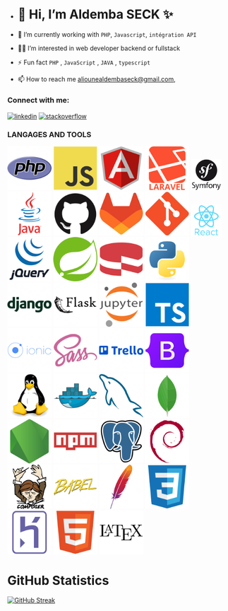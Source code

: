 - <h1>👋 Hi, I’m Aldemba SECK ✨ </h1>
<!-- <a href="https://sonatel.sn/orange-finances-mobiles-senegal-et-baobab-senegal-institution-de-microfinances-innovent-et-proposent-du-credit-et-de-lepargne-par-orange-money/">
<img src="imgs/ofms.jpeg" align="center" width="40"></a> -->

- 🔭 I’m currently working with `PHP`, `Javascript`, `intégration API`

- 👀💞️ I’m interested in  web developer backend or fullstack

<!-- 👨‍💻 my profile [khadimniass.me](https://khadimniass.me#projet) -->

- ⚡ Fun fact `PHP` , `JavaScript` , `JAVA` , `typescript`

- 📫 How to reach me 
 [aliounealdembaseck@gmail.com](mailto:aliounealdembaseck@gmail.com), 
 

<!-- - 📞 🇸🇳 -->


<h3 align="left">Connect with me:</h3>
<p align="left">
<a href="https://www.linkedin.com/in/alioune-a-seck-896910223/" target="blank"><img align="center" src="https://raw.githubusercontent.com/rahuldkjain/github-profile-readme-generator/master/src/images/icons/Social/linked-in-alt.svg" alt="linkedin" height="30" width="40"/></a>
<!-- <a href="https://wa.me/+221772245684" target="blank"><img align="center" src="https://raw.githubusercontent.com/rahuldkjain/github-profile-readme-generator/master/src/images/icons/Social/whatsapp.svg" alt="whatsapp" height="30" width="40"/></a> -->
<a href="https://stackoverflow.com/users/17654152/seck" target="blank"><img align="center" src="https://raw.githubusercontent.com/rahuldkjain/github-profile-readme-generator/master/src/images/icons/Social/stack-overflow.svg" alt="stackoverflow" height="30" width="40" /></a>
<!--<a href="https://codepen.io/khadimniass" target="blank"><img align="center" src="https://raw.githubusercontent.com/rahuldkjain/github-profile-readme-generator/master/src/images/icons/Social/codepen.svg" alt="codepen" height="30" width="40" /></a>-->

<!-- <a href="https://www.facebook.com/khadim.niass.3" target="blank"><img align="center" src="https://raw.githubusercontent.com/rahuldkjain/github-profile-readme-generator/master/src/images/icons/Social/facebook.svg" alt="khadimniass" height="30" width="40" /></a>
<a href="https://instagram.com/" target="blank"><img align="center" src="https://raw.githubusercontent.com/rahuldkjain/github-profile-readme-generator/master/src/images/icons/Social/instagram.svg" alt="khadimniass" height="30" width="40" /></a> -->

</p>
<!--<p align = "left"> 
<img src="imgs/langages.png" alt="aldemba" height="100" width="130"/>
<img src="imgs/flowers.png" alt="aldemba" height="100" width="130"/>
<img src="imgs/wrapped_liked.png" alt="aldemba" height="100" width="130"/>
<img src="imgs/wrapped_all.png" alt="aldemba" height="100" width="130"/>
</p>-->
<h3>LANGAGES AND TOOLS</h3>
<!-- site pour tous les icones -->
<!-- https://github.com/devicons/devicon/tree/master/icons -->
<div align="left">
<img style="width:100px; height:3%" src="https://raw.githubusercontent.com/devicons/devicon/master/icons/php/php-original.svg" alt="php" />
<img style="width:100px; height:3%" src="https://raw.githubusercontent.com/devicons/devicon/master/icons/javascript/javascript-original.svg" alt="javascript" tittle="javascript"/>
<img style="width:100px;" src="https://raw.githubusercontent.com/devicons/devicon/master/icons/angularjs/angularjs-original.svg" alt="angularjs" tille="angularjs"/>
<img style="width:100px; height:3%" src="https://raw.githubusercontent.com/devicons/devicon/master/icons/laravel/laravel-plain-wordmark.svg" alt="laravel" tittle="laravel"/>
<img style="width:70px;"  src="https://raw.githubusercontent.com/devicons/devicon/master/icons/symfony/symfony-original-wordmark.svg" alt="symfony" tittle="symfony" />
<img style="width:100px; height:3%" src="https://raw.githubusercontent.com/devicons/devicon/master/icons/java/java-original-wordmark.svg" alt="java" tittle="java"/>
<img style="width:100px; height:3%" src="https://raw.githubusercontent.com/devicons/devicon/master/icons/github/github-original.svg" alt="github" tittle="github"/>
<img style="width:100px; height:3%" src="https://raw.githubusercontent.com/devicons/devicon/master/icons/gitlab/gitlab-original.svg" alt="gitlab" tittle="gitlab"/>
<img style="width:100px; height:3%" src="https://raw.githubusercontent.com/devicons/devicon/master/icons/git/git-original.svg" alt="git" tittle="git"/>
<img style="width:70px;" src="https://raw.githubusercontent.com/devicons/devicon/master/icons/react/react-original-wordmark.svg" alt="react" tittle="react"/>
<img style="width:100px; height:3%" src="https://raw.githubusercontent.com/devicons/devicon/master/icons/jquery/jquery-original-wordmark.svg" alt="jquery" tittle="jquery"/>
<img style="width:100px; height:3%" src="https://raw.githubusercontent.com/devicons/devicon/master/icons/spring/spring-original.svg" alt="spring" tittle="spring"/>
<img style="width:100px; height:3%" src="https://raw.githubusercontent.com/devicons/devicon/master/icons/cakephp/cakephp-original.svg" alt="cakephp" tittle="cakephp"/>
<img style="width:100px; height:3%" src="https://raw.githubusercontent.com/devicons/devicon/master/icons/python/python-original.svg" alt="python" tittle="python"/>
<img style="width:100px; height:3%" src="https://raw.githubusercontent.com/devicons/devicon/master/icons/django/django-plain-wordmark.svg" alt="django" tittle="django"/>
<img style="width:100px; height:3%" src="https://raw.githubusercontent.com/devicons/devicon/master/icons/flask/flask-original-wordmark.svg" alt="flask" tittle="flask"/>
<img style="width:100px; height:3%" src="https://raw.githubusercontent.com/devicons/devicon/master/icons/jupyter/jupyter-original-wordmark.svg" alt="jupyter" tittle="jupyter"/>
<img style="width:100px; height:3%" src="https://raw.githubusercontent.com/devicons/devicon/master/icons/typescript/typescript-plain.svg" alt="typescript" tittle="typescript"/>
<img style="width:100px; height:3%" src="https://raw.githubusercontent.com/devicons/devicon/master/icons/ionic/ionic-original-wordmark.svg" alt="ionic" tittle="ionic"/>
<img style="width:100px; height:3%" src="https://raw.githubusercontent.com/devicons/devicon/master/icons/sass/sass-original.svg" alt="sass" tittle="sass"/>
<img style="width:100px; height:3%" src="https://raw.githubusercontent.com/devicons/devicon/master/icons/trello/trello-plain-wordmark.svg" alt="sass" tittle="sass"/>
<img style="width:100px; height:3%" src="https://raw.githubusercontent.com/devicons/devicon/master/icons/bootstrap/bootstrap-original.svg" alt="sass" tittle="sass"/>
<img style="width:100px; height:3%" src="https://raw.githubusercontent.com/devicons/devicon/master/icons/linux/linux-original.svg" alt="linux" tittle="linux"/>
<img style="width:100px; height:3%" src="https://raw.githubusercontent.com/devicons/devicon/master/icons/docker/docker-original.svg" alt="linux" tittle="linux"/>
<img style="width:100px; height:3%" src="https://raw.githubusercontent.com/devicons/devicon/master/icons/mysql/mysql-original.svg" alt ="mySql" tittle="mySql"/>
<img style="width:100px; height:3%" src="https://raw.githubusercontent.com/devicons/devicon/master/icons/mongodb/mongodb-original.svg" alt="mongodb" tittle="mongodb"/>
<img style="width:100px; height:3%" src="https://raw.githubusercontent.com/devicons/devicon/master/icons/nodejs/nodejs-original.svg" alt="nodeJs" tittle="nodeJS"/>
<img style="width:100px; height:3%" src="https://raw.githubusercontent.com/devicons/devicon/master/icons/npm/npm-original-wordmark.svg" alt="npm" tittle="npm"/>
<img style="width:100px; height:3%" src="https://raw.githubusercontent.com/devicons/devicon/master/icons/postgresql/postgresql-original.svg" alt="postgres" tittle="postgres"/>
<img style="width:100px; height:3%" src="https://raw.githubusercontent.com/devicons/devicon/master/icons/debian/debian-original.svg" alt="debian" tittle="debian"/>
<img style="width:100px; height:3%" src="https://raw.githubusercontent.com/devicons/devicon/master/icons/composer/composer-original.svg" alt="composer" tittle="composer"/>
<img style="width:100px; height:3%" src="https://raw.githubusercontent.com/devicons/devicon/master/icons/babel/babel-original.svg" alt="babel" tittle="babel"/>
<img style="width:100px; height:3%" src="https://raw.githubusercontent.com/devicons/devicon/master/icons/apache/apache-original.svg" alt="apache" tittle="apache"/>
<img style="width:100px; height:3%" src="https://raw.githubusercontent.com/devicons/devicon/master/icons/css3/css3-original.svg" alt="css3" tittle="css3"/>
<img style="width:100px; height:3%" src="https://raw.githubusercontent.com/devicons/devicon/master/icons/heroku/heroku-original.svg" alt="heroku" tittle="heroku"/>
<img style="width:100px; height:3%" src="https://raw.githubusercontent.com/devicons/devicon/master/icons/html5/html5-original.svg" alt="html5" tittle="html5"/>
<img style="width:100px; height:3%" src="https://raw.githubusercontent.com/devicons/devicon/master/icons/latex/latex-original.svg" alt="latex" tittle="latex"/>
</div>

<!-- <svg style="max-width:10%" xmlns="http://www.w3.org/2000/svg" viewBox="0 0 128 128"><path fill="#F34F29" d="M124.737 58.378L69.621 3.264c-3.172-3.174-8.32-3.174-11.497 0L46.68 14.71l14.518 14.518c3.375-1.139 7.243-.375 9.932 2.314 2.703 2.706 3.461 6.607 2.294 9.993l13.992 13.993c3.385-1.167 7.292-.413 9.994 2.295 3.78 3.777 3.78 9.9 0 13.679a9.673 9.673 0 01-13.683 0 9.677 9.677 0 01-2.105-10.521L68.574 47.933l-.002 34.341a9.708 9.708 0 012.559 1.828c3.778 3.777 3.778 9.898 0 13.683-3.779 3.777-9.904 3.777-13.679 0-3.778-3.784-3.778-9.905 0-13.683a9.65 9.65 0 013.167-2.11V47.333a9.581 9.581 0 01-3.167-2.111c-2.862-2.86-3.551-7.06-2.083-10.576L41.056 20.333 3.264 58.123a8.133 8.133 0 000 11.5l55.117 55.114c3.174 3.174 8.32 3.174 11.499 0l54.858-54.858a8.135 8.135 0 00-.001-11.501z"/></svg> -->
<!-- ## Quelques stats

 ![Contributions GitHub](https://github-readme-stats.vercel.app/api?username=aldemba&custom_title=Contributions%20GitHub&show_icons=true&locale=fr&count_private=true&hide=stars,issues&bg_color=0d1117&hide_border=true&icon_color=52BFEA&text_color=FFF&title_color=52BFEA)

 [![GitHub Streak](https://github-readme-streak-stats.herokuapp.com?user=aldemba&hide_border=true&locale=fr&background=0d1117&ring=52BFEA&stroke=52BFEA&fire=52BFEA&sideNums=FFFFFF&currStreakLabel=FFFFFF&sideLabels=FFFFFF&dates=FFFFFF&currStreakNum=FFFFFF)](https://https//github.com/aldemba) -->
 <!-- <img height="137px" src="https://github-readme-stats.vercel.app/api?username=aldemba&hide_title=true&hide_border=true&show_icons=true&include_all_commits=true&count_private=true&line_height=21&text_color=000&icon_color=000&bg_color=0,ea6161,ffc64d,fffc4d,52fa5a&theme=graywhite" /> -->

 # GitHub Statistics

[![GitHub Streak](https://github-readme-streak-stats.herokuapp.com?user=aldemba&hide_border=true&locale=fr&background=0d1117&ring=52BFEA&stroke=52BFEA&fire=52BFEA&sideNums=FFFFFF&currStreakLabel=FFFFFF&sideLabels=FFFFFF&dates=FFFFFF&currStreakNum=FFFFFF&width=500)](https://git.io/streak-stats)
